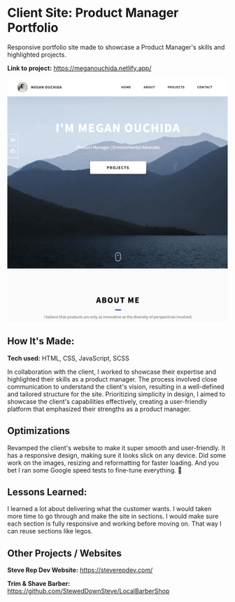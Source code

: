 # Client Site: Product Manager Portfolio
Responsive portfolio site made to showcase a Product Manager's skills and highlighted projects.

**Link to project:** https://meganouchida.netlify.app/

![image](https://github.com/StewedDownSteve/Client_Megan_Portfolio/blob/main/Megan_Portfolio_img.png)

## How It's Made:

**Tech used:** HTML, CSS, JavaScript, SCSS

In collaboration with the client, I worked to showcase their expertise and highlighted their skills as a product manager. The process involved close communication to understand the client's vision, resulting in a well-defined and tailored structure for the site. Prioritizing simplicity in design, I aimed to showcase the client's capabilities effectively, creating a user-friendly platform that emphasized their strengths as a product manager.

## Optimizations

Revamped the client's website to make it super smooth and user-friendly. It has a responsive design, making sure it looks slick on any device. Did some work on the images, resizing and reformatting for faster loading. And you bet I ran some Google speed tests to fine-tune everything. 🚀 

## Lessons Learned:
I learned a lot about delivering what the customer wants. I would taken more time to go through and make the site in sections. I would make sure each section is fully responsive and working before moving on. That way I can reuse sections like legos. 


## Other Projects / Websites

**Steve Rep Dev Website:** https://steverepdev.com/

**Trim & Shave Barber:** https://github.com/StewedDownSteve/LocalBarberShop

